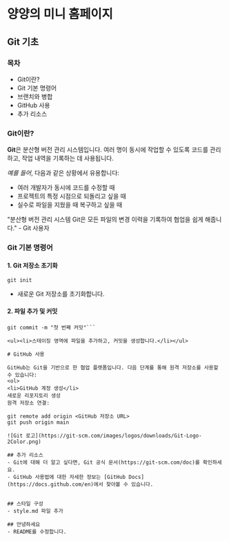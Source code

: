 # 양양의 미니 홈페이지

## Git 기초

### 목차
<ul>
  <li>Git이란?</li>
  <li>Git 기본 명령어</li>
  <li>브랜치와 병합</li>
  <li>GitHub 사용</li>
  <li>추가 리소스</li>
</ul>
  
### Git이란?

**Git**은 분산형 버전 관리 시스템입니다. 여러 명이 동시에 작업할 수 있도록 코드를 관리하고, 작업 내역을 기록하는 데 사용됩니다.

*예를 들어*, 다음과 같은 상황에서 유용합니다:
<ul>
  <li>여러 개발자가 동시에 코드를 수정할 때</li>
  <li>프로젝트의 특정 시점으로 되돌리고 싶을 때</li>
  <li>실수로 파일을 지웠을 때 복구하고 싶을 때</li>
</ul>
"분산형 버전 관리 시스템 Git은 모든 파일의 변경 이력을 기록하여 협업을 쉽게 해줍니다." - Git 사용자

### Git 기본 명령어

#### 1. Git 저장소 초기화

`git init`

<ul><li>새로운 Git 저장소를 초기화합니다.</li></ul>

#### 2. 파일 추가 및 커밋

```git add <파일명>
git commit -m "첫 번째 커밋"```

<ul><li>스테이징 영역에 파일을 추가하고, 커밋을 생성합니다.</li></ul>

# GitHub 사용

GitHub는 Git을 기반으로 한 협업 플랫폼입니다. 다음 단계를 통해 원격 저장소를 사용할 수 있습니다:
<ol>
<li>GitHub 계정 생성</li>
새로운 리포지토리 생성
원격 저장소 연결:

git remote add origin <GitHub 저장소 URL>
git push origin main

![Git 로고](https://git-scm.com/images/logos/downloads/Git-Logo-2Color.png)

## 추가 리소스
- Git에 대해 더 알고 싶다면, Git 공식 문서(https://git-scm.com/doc)를 확인하세요.
- GitHub 사용법에 대한 자세한 정보는 [GitHub Docs](https://docs.github.com/en)에서 찾아볼 수 있습니다.


## 스타일 구성
- style.md 파일 추가

## 안녕하세요
- README를 수정합니다.